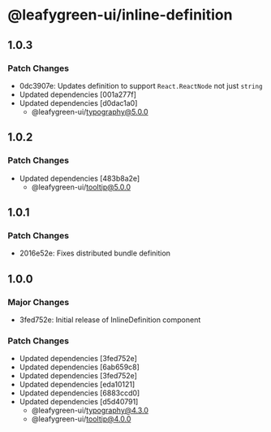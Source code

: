 # @leafygreen-ui/inline-definition

## 1.0.3

### Patch Changes

- 0dc3907e: Updates definition to support `React.ReactNode` not just `string`
- Updated dependencies [001a277f]
- Updated dependencies [d0dac1a0]
  - @leafygreen-ui/typography@5.0.0

## 1.0.2

### Patch Changes

- Updated dependencies [483b8a2e]
  - @leafygreen-ui/tooltip@5.0.0

## 1.0.1

### Patch Changes

- 2016e52e: Fixes distributed bundle definition

## 1.0.0

### Major Changes

- 3fed752e: Initial release of InlineDefinition component

### Patch Changes

- Updated dependencies [3fed752e]
- Updated dependencies [6ab659c8]
- Updated dependencies [3fed752e]
- Updated dependencies [eda10121]
- Updated dependencies [6883ccd0]
- Updated dependencies [d5d40791]
  - @leafygreen-ui/typography@4.3.0
  - @leafygreen-ui/tooltip@4.0.0
